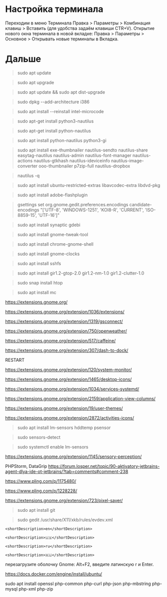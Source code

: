 # Настройка терминала
Переходим в меню Терминала Правка > Параметры > Комбинация клавиш > Вставить (для удобства задаём клавиши CTR+V).
Открытие нового окна терминала в новой вкладке: Правка > Параметры > Основное > Открывать новые терминалы в Вкладка.

# Дальше

> sudo apt update

> sudo apt upgrade

> sudo apt update && sudo apt dist-upgrade



> sudo dpkg --add-architecture i386

> sudo apt install --reinstall intel-microcode



> sudo apt-get install python3-nautilus

> sudo apt-get install python-nautilus

> sudo apt install python-nautilus python3-gi



> sudo apt install exe-thumbnailer nautilus-sendto nautilus-share easytag-nautilus nautilus-admin nautilus-font-manager nautilus-actions nautilus-gtkhash nautilus-ideviceinfo nautilus-image-converter ooo-thumbnailer p7zip-full nautilus-dropbox

> nautilus -q


 
> sudo apt install ubuntu-restricted-extras libavcodec-extra libdvd-pkg

> sudo apt install adobe-flashplugin



> gsettings set org.gnome.gedit.preferences.encodings candidate-encodings "['UTF-8', 'WINDOWS-1251', 'KOI8-R', 'CURRENT', 'ISO-8859-15', 'UTF-16']"

> sudo apt install synaptic gdebi

> sudo apt install gnome-tweak-tool

> sudo apt install chrome-gnome-shell

> sudo apt install gnome-clocks

> sudo apt install sshfs

> sudo apt install gir1.2-gtop-2.0 gir1.2-nm-1.0 gir1.2-clutter-1.0

> sudo snap install htop

> sudo apt install mc

https://extensions.gnome.org/

https://extensions.gnome.org/extension/1036/extensions/

https://extensions.gnome.org/extension/1319/gsconnect/

https://extensions.gnome.org/extension/750/openweather/

https://extensions.gnome.org/extension/517/caffeine/

https://extensions.gnome.org/extension/307/dash-to-dock/

RESTART

https://extensions.gnome.org/extension/120/system-monitor/

https://extensions.gnome.org/extension/1465/desktop-icons/

https://extensions.gnome.org/extension/1034/services-systemd/

https://extensions.gnome.org/extension/2159/application-view-columns/

https://extensions.gnome.org/extension/19/user-themes/

https://extensions.gnome.org/extension/2872/activities-icons/




> sudo apt install lm-sensors hddtemp psensor

> sudo sensors-detect

> sudo systemctl enable lm-sensors

https://extensions.gnome.org/extension/1145/sensory-perception/



PHPStorm, DataGrip
https://forum.losper.net/topic/90-aktivatory-jetbrains-agent-dlya-ide-ot-jetbrains/?tab=comments#comment-238



https://www.pling.com/p/1175480/

https://www.pling.com/p/1228228/



https://extensions.gnome.org/extension/723/pixel-saver/



> sudo apt install git



> sudo gedit /usr/share/X11/xkb/rules/evdev.xml

`<shortDescription>en</shortDescription>`

`<shortDescription>🇺🇸️</shortDescription>`

`<shortDescription>ru</shortDescription>`

`<shortDescription>🇷🇺️</shortDescription>`

перезагрузите оболочку Gnome: Alt+F2, введите латинскую r и Enter.



https://docs.docker.com/engine/install/ubuntu/

sudo apt install openssl php-common php-curl php-json php-mbstring php-mysql php-xml php-zip


